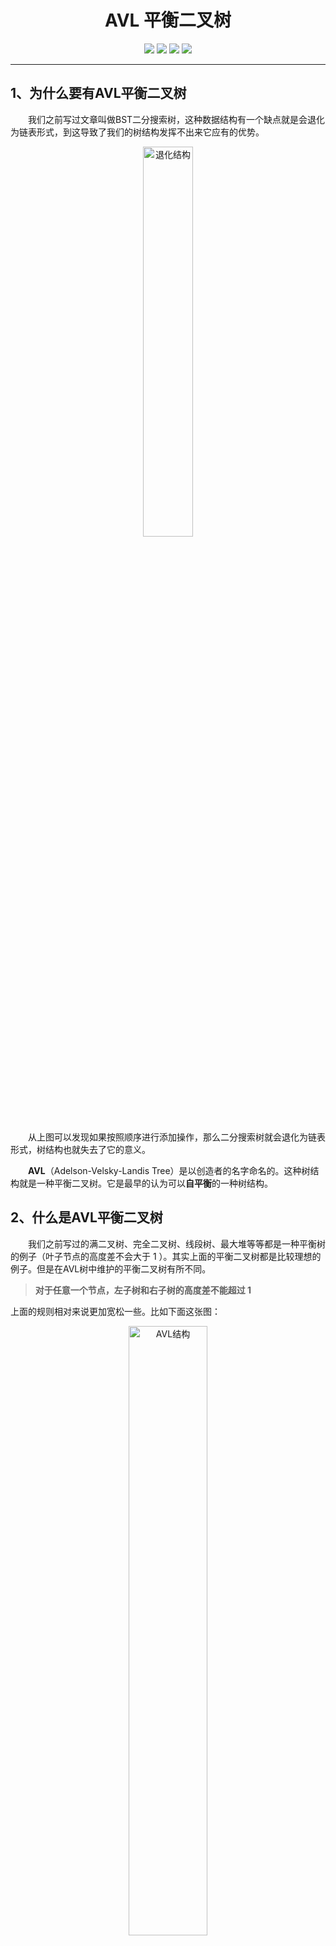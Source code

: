 <h1 align=center>AVL 平衡二叉树</h1>
<div align="center">
<image src="https://markdown-liyang.oss-cn-beijing.aliyuncs.com/label/Github-LiYangSir-brightgreen.svg">
<image src="https://markdown-liyang.oss-cn-beijing.aliyuncs.com/label/quguai.cn-green.svg">
<image src="https://markdown-liyang.oss-cn-beijing.aliyuncs.com/label/Language-Java-orange.svg">
<image src="https://markdown-liyang.oss-cn-beijing.aliyuncs.com/label/Version-1.0-blue.svg">
</div>

-----

## 1、为什么要有AVL平衡二叉树

&emsp;&emsp;我们之前写过文章叫做BST二分搜索树，这种数据结构有一个缺点就是会退化为链表形式，到这导致了我们的树结构发挥不出来它应有的优势。
<div align=center>
<img src=https://markdown-liyang.oss-cn-beijing.aliyuncs.com/%E6%95%B0%E6%8D%AE%E7%BB%93%E6%9E%84%E4%B8%8E%E7%AE%97%E6%B3%95/10-AVL/%E7%BB%93%E6%9E%84.png width=40% alt=退化结构>
</div>

&emsp;&emsp;从上图可以发现如果按照顺序进行添加操作，那么二分搜索树就会退化为链表形式，树结构也就失去了它的意义。

&emsp;&emsp;**AVL**（Adelson-Velsky-Landis Tree）是以创造者的名字命名的。这种树结构就是一种平衡二叉树。它是最早的认为可以**自平衡**的一种树结构。

## 2、什么是AVL平衡二叉树

&emsp;&emsp;我们之前写过的满二叉树、完全二叉树、线段树、最大堆等等都是一种平衡树的例子（叶子节点的高度差不会大于 1 ）。其实上面的平衡二叉树都是比较理想的例子。但是在AVL树中维护的平衡二叉树有所不同。
> **对于任意一个节点，左子树和右子树的高度差不能超过 1**

上面的规则相对来说更加宽松一些。比如下面这张图：

<div align=center>
<img src=https://markdown-liyang.oss-cn-beijing.aliyuncs.com/%E6%95%B0%E6%8D%AE%E7%BB%93%E6%9E%84%E4%B8%8E%E7%AE%97%E6%B3%95/10-AVL/AVL%E7%BB%93%E6%9E%84.png width=50% alt=AVL结构>
</div>

&emsp;&emsp;这个结构并不满足我们之前的平衡二叉树的规则，根节点的左右子树高度差不大于 1 。却满足我们上面的规则（对于任意节点）。

&emsp;&emsp;对于时间复杂度方面，平衡二叉树的高度和节点数量之间也是O(log (N) )。

## 3、AVL树的基本实现

### 3.1、实现的方法

&emsp;&emsp;首先，我们需要标注每个节点的**高度信息**和**平衡因子**，平衡因子的计算就是左子树的高度减去右子树的高度的绝对值。这样我们就可以依靠平衡因子来维护的AVL树结构。

<div align=center>
<img src=https://markdown-liyang.oss-cn-beijing.aliyuncs.com/%E6%95%B0%E6%8D%AE%E7%BB%93%E6%9E%84%E4%B8%8E%E7%AE%97%E6%B3%95/10-AVL/%E5%B9%B3%E8%A1%A1%E5%9B%A0%E5%AD%90%E9%AB%98%E5%BA%A6%E5%B7%AE.png width=95% alt=高度信息和平衡因子>
</div>

### 3.2、构造函数

&emsp;&emsp;我们首先需要构造一个节点信息作为内部类，主要包含我们要存储的内容，左右子树的指针，还有高度信息。对于平衡因子我们可以使用左右子树的差来进行计算。
**节点信息：**
```java
private class Node{  //内部类
    public K key;
    public V value;
    public Node left, right;
    public int height;

    public Node(K key, V value){
        this.key = key;
        this.value = value;
        left = null;
        right = null;
        height = 1; //新节点高度为 1
    }
```

**构造函数：**
```java
private Node root;
private int size;

public AVLTree(){
    root = null;
    size = 0;
}
```

### 3.3、基本成员函数

&emsp;&emsp;首先我们需要获取树结构的大小信息getSize()方法和判断是否为空isEmpty()方法。

**程序实现：**
```java
public int getSize() {
    return size;
}

public boolean isEmpty() {
    return size == 0;
}
```

&emsp;&emsp;因为我们需要高度信息来判断树结构，所以引入getHeight()方法。

**程序实现：**
```java
private int getHeight(Node node) {
    if (node == null)
        return 0;
    return node.height;
}
```

&emsp;&emsp;为了方便我们后续的操作，我们引入getNode()方法，通过索引key值来获得节点。

**程序实现：**
```java
private Node getNode(K key) {
    return getNode(root, key);
}

private Node getNode(Node node, K key) {
    if (node == null)
        return null;
    if (node.key.compareTo(key) < 0)
        return getNode(node.left, key);
    else if (node.key.compareTo(key) > 0)
        return getNode(node.right, key);
    else
        return node;
}
```
&emsp;&emsp;在添加操作的时候，我们需要根据高度信息来获得平衡因子，进而判断树结构是否满足平衡树的性质。
> **大于0：偏左，小于0：偏右**

**程序实现：**
```java
private int getBalanceFactor(Node node){
    if (node == null)
        return 0;
    return getHeight(node.left) - getHeight(node.right);
}
```

## 4、左旋转和右旋转

&emsp;&emsp;我们知道原来平衡的树变成不平衡会是在添加元素的时候，所以在添加元素的时候我们需要维护平衡性。下面就分四种情况分别讨论：

### 4.1、LL 右旋转
&emsp;&emsp;有一种添加元素后的情况是这样的。
<div align=center>
<img src=https://markdown-liyang.oss-cn-beijing.aliyuncs.com/%E6%95%B0%E6%8D%AE%E7%BB%93%E6%9E%84%E4%B8%8E%E7%AE%97%E6%B3%95/10-AVL/LL.png width=30% alt=RR>
</div>

&emsp;&emsp;可以认为**添加的元素在节点的左边（L）的右边（L）。**
&emsp;&emsp;在添加元素2，后会导致树结构的平衡性破坏，对于这种情况的判断就是当前节点的平衡因子大于1（向左偏斜），并且左节点的平衡因子大于0（向左偏斜），这样就保证了这种情况的出现，向左偏斜。
> **if (balanceFactor > 1 && getBalanceFactor(node.left) >= 0)**

&emsp;&emsp;那么我们就需要对上面的结构进行维护。进行右旋转操作。
<div align=center>
<img src=https://markdown-liyang.oss-cn-beijing.aliyuncs.com/%E6%95%B0%E6%8D%AE%E7%BB%93%E6%9E%84%E4%B8%8E%E7%AE%97%E6%B3%95/10-AVL/LL-tran.png width=60% alt=RR旋转>
</div>

&emsp;&emsp;为了不失一般性，我们引入更复杂的情况，如下图：
<div align=center>
<img src=https://markdown-liyang.oss-cn-beijing.aliyuncs.com/%E6%95%B0%E6%8D%AE%E7%BB%93%E6%9E%84%E4%B8%8E%E7%AE%97%E6%B3%95/10-AVL/LL-translate.png width=90% alt=RR旋转>
</div>

&emsp;&emsp;按照平衡二叉树的排序规则，对元素进行右旋转（类似于 y 绕 x 右旋转），相当于降低树的高度。旋转后仍然满足二叉树的排序规则。我们可以发现相对位置发生改变的就是节点 y 和 x 的右子树 T3 。最后更新高度信息，高度发生变化的只有节点 x , y 。
**程序实现：**
```java
private Node rightRotate(Node y) {
    Node x = y.left; //获得旋转中心
    Node T3 = x.right;

    x.right = y;  //进行旋转操作
    y.left = T3;

    y.height = Math.max(getHeight(y.left), getHeight(y.right)) + 1;  //重新更新高度信息
    x.height = Math.max(getHeight(x.left), getHeight(x.right)) + 1;

    return x;
}
```

### 4.2、RR 左旋转

&emsp;&emsp;我们有了上面的右旋转的概念，那么左旋转就变得简单多了，左旋转的发生的前提就是节点的平衡因子小于-1（偏右），右子树的平衡因子小于0（偏右），也就是类似于下面的结构。
&emsp;&emsp;可以认为**添加的元素在节点的右边（R）的右边（R）。**
> **if (balanceFactor < -1 && getBalanceFactor(node.right) <= 0)**
> 
<div align=center>
<img src=https://markdown-liyang.oss-cn-beijing.aliyuncs.com/%E6%95%B0%E6%8D%AE%E7%BB%93%E6%9E%84%E4%B8%8E%E7%AE%97%E6%B3%95/10-AVL/RR.png width=25% alt=LL>
</div>

下面就是对结构进行左旋转操作，维护平衡性。

<div align=center>
<img src=https://markdown-liyang.oss-cn-beijing.aliyuncs.com/%E6%95%B0%E6%8D%AE%E7%BB%93%E6%9E%84%E4%B8%8E%E7%AE%97%E6%B3%95/10-AVL/RR-translate.png width=95% alt=LL旋转>
</div>

&emsp;&emsp;以x为中心，进行左旋转操作（类似于 y 绕 x 左旋转），需要转移的分别是 x 的左子树 T2 和节点 y 。
**程序实现：**
```java
private Node leftRotate(Node y) {

    Node x = y.right;
    Node T2 = x.left;

    x.left = y; //需要转移的元素
    y.right = T2;

    y.height = Math.max(getHeight(y.left), getHeight(y.right)) + 1; // 更新高度信息
    x.height = Math.max(getHeight(x.left), getHeight(x.right)) + 1;

    return x;
}
```

### 4.3、LR 左右旋转

&emsp;&emsp;这种情况就是**添加元素在节点的左边的右边**，左右旋转指的是先进行左旋转，后进行右旋转。类似于下面这种情况。
<div align=center>
<img src=https://markdown-liyang.oss-cn-beijing.aliyuncs.com/%E6%95%B0%E6%8D%AE%E7%BB%93%E6%9E%84%E4%B8%8E%E7%AE%97%E6%B3%95/10-AVL/LR.png width=25% alt=LR>
</div>

具体细节的旋转如下：
&emsp;&emsp;先进行左旋转操作，结构就会变成我们之前LL的形式，然后对其进行右旋转操作即可。
<div align=center>
<img src=https://markdown-liyang.oss-cn-beijing.aliyuncs.com/%E6%95%B0%E6%8D%AE%E7%BB%93%E6%9E%84%E4%B8%8E%E7%AE%97%E6%B3%95/10-AVL/LR-translate.png width=100% alt=LR左右旋转>
</div>

### 4.4、RL 右左旋转

&emsp;&emsp;这种情况就是**添加元素在节点的右边的左边**，右左旋转指的是先进行右旋转，后进行左旋转。类似于下面这种情况。
<div align=center>
<img src=https://markdown-liyang.oss-cn-beijing.aliyuncs.com/%E6%95%B0%E6%8D%AE%E7%BB%93%E6%9E%84%E4%B8%8E%E7%AE%97%E6%B3%95/10-AVL/RL.png width=20% alt=RL>
</div>

具体细节的旋转如下：
&emsp;&emsp;先进行左旋转操作，结构就会变成我们之前LL的形式，然后对其进行右旋转操作即可。
<div align=center>
<img src=https://markdown-liyang.oss-cn-beijing.aliyuncs.com/%E6%95%B0%E6%8D%AE%E7%BB%93%E6%9E%84%E4%B8%8E%E7%AE%97%E6%B3%95/10-AVL/RL-translate.png width=100% alt=RL右左旋转>
</div>

### 4.5、四种情况总结
&emsp;&emsp;上面的四种情况完全包含了添加元素所需要的情况。
```java
// LL
if (balanceFactor > 1 && getBalanceFactor(node.left) >= 0)
    return rightRotate(node);
// RR
if (balanceFactor < -1 && getBalanceFactor(node.right) <= 0)
    return leftRotate(node);
// LR
if (balanceFactor > 1 && getBalanceFactor(node.left) < 0){
    node.left = leftRotate(node.left);
    return rightRotate(node);
}
// RL
if (balanceFactor < -1 && getBalanceFactor(node.right) > 0){
    node.right = rightRotate(node.right);
    return leftRotate(node);
}
```
## 5、增删改查操作的实现
### 5.1、添加操纵
步骤：
+ 递归到底的时候添加元素，否则就更新元素
+ 更新每个节点的高度信息
+ 对结构进行平衡处理
```java
private Node add(Node node, K key, V value) {
    /*
    * BST 的源代码片段 ····
    */
    node.height = 1 + Math.max(getHeight(node.left), getHeight(node.right));
    int balanceFactor = getBalanceFactor(node);
    // LL
    if (balanceFactor > 1 && getBalanceFactor(node.left) >= 0)
        return rightRotate(node);
    // RR
    if (balanceFactor < -1 && getBalanceFactor(node.right) <= 0)
        return leftRotate(node);
    // LR
    if (balanceFactor > 1 && getBalanceFactor(node.left) < 0){
        node.left = leftRotate(node.left);
        return rightRotate(node);
    }
    // RL
    if (balanceFactor < -1 && getBalanceFactor(node.right) > 0){
        node.right = rightRotate(node.right);
        return leftRotate(node);
    }
    return node;
}
```

### 5.2、删除操作
&emsp;&emsp;这里的删除操作，在原本BST二分搜索树的基础上进行改变，增加删除元素后对节点进行平衡后的处理，同添加操作基本相同，这里只对增加的程序片段进行展示。
```java

private Node remove(Node node, K key) {
    /*
    * BST 的源代码片段 ····
    */
    if (retNode == null)
        return null;
    retNode.height = 1 + Math.max(getHeight(retNode.left), getHeight(retNode.right)); //更新高度值
    int balanceFactor = getBalanceFactor(retNode);
    // LL
    if (balanceFactor > 1 && getBalanceFactor(retNode.left) >= 0)
        return rightRotate(retNode);
    // RR
    if (balanceFactor < -1 && getBalanceFactor(retNode.right) <= 0)
        return leftRotate(retNode);
    // LR
    if (balanceFactor > 1 && getBalanceFactor(retNode.left) < 0){
        retNode.left = leftRotate(retNode.left);
        return rightRotate(retNode);
    }
    // RL
    if (balanceFactor < -1 && getBalanceFactor(retNode.right) > 0){
        retNode.right = rightRotate(retNode.right);
        return leftRotate(retNode);
    }
    return retNode;
}
```

### 5.3、查询操作
&emsp;&emsp;查询操作主要包含查看元素是否在树结构中，另一个就是通过key值查找对应的 value 值。两者均是借助getNode方法进行实现。
**程序实现：**
```java
public boolean contains(K key) {
    return getNode(key) != null;
}

public V get(K key) {
    Node node = getNode(key);
    return node == null ? null : node.value;
}
```

### 5.4、更改操作
&emsp;&emsp;更改操作也是借助getNode方法进行更改。
```java
public void set(K key, V newValue) {
    Node node = getNode(key);
    if (node != null)
        node.value = newValue;
    else
        throw new IllegalArgumentException(key + "doesn't exist");
}
```

----

## 最后

更多精彩内容，大家可以转到我的主页：[曲怪曲怪的主页](http://quguai.cn/)

或者关注我的微信公众号：**TeaUrn**

或者扫描下方二维码进行关注。里面有惊喜等你哦。

**源码地址**：可在公众号内回复 **数据结构与算法源码** 即可获得。

<img src="https://markdown-liyang.oss-cn-beijing.aliyuncs.com/%E5%85%AC%E4%BC%97%E5%8F%B7%E4%BA%8C%E7%BB%B4%E7%A0%81.jpg" width=40%>



